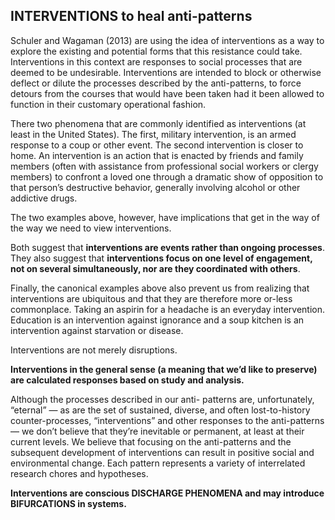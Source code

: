 ## INTERVENTIONS to heal anti-patterns


Schuler and Wagaman (2013) are using the idea of interventions as a way to explore the existing and potential forms that this resistance could take. Interventions in this context are responses to social processes that are deemed to be undesirable. Interventions are intended to block or otherwise deflect or dilute the processes described by the anti-patterns, to force detours from the courses that would have been taken had it been allowed to function in their customary operational fashion.  

 There two phenomena that are commonly identified as interventions (at least in the United States). The first, military intervention, is an armed response to a coup or other event. The second intervention is closer to home. An intervention is an action that is enacted by friends and family members (often with assistance from professional social workers or clergy members) to confront a loved one through a dramatic show of opposition to that person’s destructive behavior, generally involving alcohol or other addictive drugs.  

The two examples above, however, have implications that get in the way of the way we need to view interventions.

Both suggest that **interventions are events rather than ongoing processes**. They also suggest that **interventions focus on one level of engagement, not on several simultaneously, nor are they coordinated with others**.

Finally, the canonical examples above also prevent us from realizing that interventions are ubiquitous and that they are therefore more or-less commonplace. Taking an aspirin for a headache is an everyday intervention. Education is an intervention against ignorance and a soup kitchen is an intervention against starvation or disease. 

Interventions are not merely disruptions. 

**Interventions in the general sense (a meaning that we’d like to preserve) are calculated responses based on study and analysis.**  

Although the processes described in our anti- patterns are, unfortunately, “eternal” — as are the set of sustained, diverse, and often lost-to-history counter-processes, “interventions” and other responses to the anti-patterns — we don’t believe that they’re inevitable or permanent, at least at their current levels. We believe that focusing on the anti-patterns and the subsequent development of interventions can result in positive social and environmental change.  Each pattern represents a variety of interrelated research chores and hypotheses. 

**Interventions are conscious DISCHARGE PHENOMENA and may introduce BIFURCATIONS in systems.**

